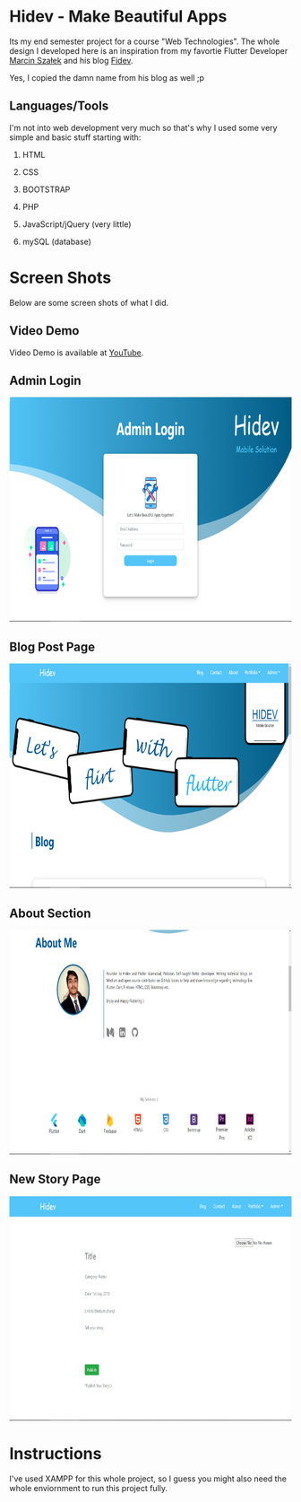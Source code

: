 # Hidev - Make Beautiful Apps

Its my end semester project for a course "Web Technologies". The whole design I developed here is an inspiration from my favortie Flutter Developer <a target="_blank" href="https://github.com/MarcinusX">Marcin Szałek</a> and his blog <a target="_blank" href="https://fidev.io">Fidev</a>.

Yes, I copied the damn name from his blog as well ;p

## Languages/Tools
I'm not into web development very much so that's why I used some very simple and basic stuff starting with:

1. HTML

2. CSS

3. BOOTSTRAP

4. PHP

5. JavaScript/jQuery (very little)

6. mySQL (database)

# Screen Shots
Below are some screen shots of what I did.

## Video Demo
Video Demo is available at <a target="_blank" href="https://youtu.be/SOaTgbtdZUg">YouTube</a>.

## Admin Login
<img src="ss/admin.PNG" height = 400>

## Blog Post Page
<img src="ss/blog.PNG" height = 400>

## About Section
<img src="ss/about.PNG" height = 400>

## New Story Page
<img src="ss/newstory.PNG" height = 400>

# Instructions

I've used XAMPP for this whole project, so I guess you might also need the whole enviornment to run this project fully.
